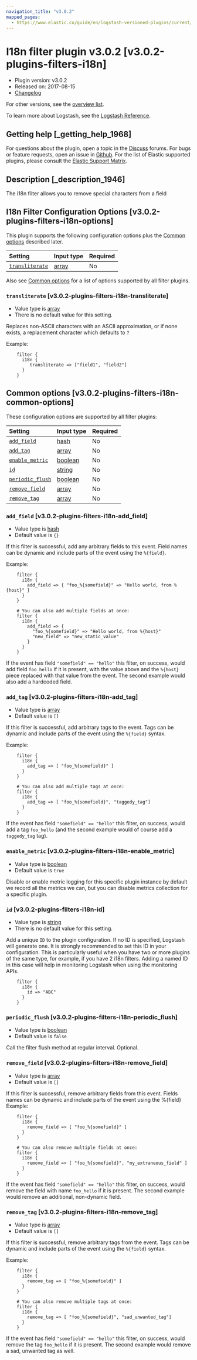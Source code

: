 ```yaml
---
navigation_title: "v3.0.2"
mapped_pages:
  - https://www.elastic.co/guide/en/logstash-versioned-plugins/current/v3.0.2-plugins-filters-i18n.html
---
```


# I18n filter plugin v3.0.2 [v3.0.2-plugins-filters-i18n]

* Plugin version: v3.0.2
* Released on: 2017-08-15
* [Changelog](https://github.com/logstash-plugins/logstash-filter-i18n/blob/v3.0.2/CHANGELOG.md)

For other versions, see the [overview list](filter-i18n-index.md).

To learn more about Logstash, see the [Logstash Reference](https://www.elastic.co/guide/en/logstash/current/index.html).

## Getting help [_getting_help_1968]

For questions about the plugin, open a topic in the [Discuss](http://discuss.elastic.co) forums. For bugs or feature requests, open an issue in [Github](https://github.com/logstash-plugins/logstash-filter-i18n). For the list of Elastic supported plugins, please consult the [Elastic Support Matrix](https://www.elastic.co/support/matrix#matrix_logstash_plugins).

## Description [_description_1946]

The i18n filter allows you to remove special characters from a field

## I18n Filter Configuration Options [v3.0.2-plugins-filters-i18n-options]

This plugin supports the following configuration options plus the [Common options](v3-0-2-plugins-filters-i18n.md#v3.0.2-plugins-filters-i18n-common-options) described later.

| Setting | Input type | Required |
| :- | :- | :- |
| [`transliterate`](v3-0-2-plugins-filters-i18n.md#v3.0.2-plugins-filters-i18n-transliterate) | [array](/lsr/value-types.md#array) | No |

Also see [Common options](v3-0-2-plugins-filters-i18n.md#v3.0.2-plugins-filters-i18n-common-options) for a list of options supported by all filter plugins.

### `transliterate` [v3.0.2-plugins-filters-i18n-transliterate]

* Value type is [array](/lsr/value-types.md#array)
* There is no default value for this setting.

Replaces non-ASCII characters with an ASCII approximation, or if none exists, a replacement character which defaults to `?`

Example:

```
    filter {
      i18n {
         transliterate => ["field1", "field2"]
      }
    }
```

## Common options [v3.0.2-plugins-filters-i18n-common-options]

These configuration options are supported by all filter plugins:

| Setting | Input type | Required |
| :- | :- | :- |
| [`add_field`](v3-0-2-plugins-filters-i18n.md#v3.0.2-plugins-filters-i18n-add_field) | [hash](/lsr/value-types.md#hash) | No |
| [`add_tag`](v3-0-2-plugins-filters-i18n.md#v3.0.2-plugins-filters-i18n-add_tag) | [array](/lsr/value-types.md#array) | No |
| [`enable_metric`](v3-0-2-plugins-filters-i18n.md#v3.0.2-plugins-filters-i18n-enable_metric) | [boolean](/lsr/value-types.md#boolean) | No |
| [`id`](v3-0-2-plugins-filters-i18n.md#v3.0.2-plugins-filters-i18n-id) | [string](/lsr/value-types.md#string) | No |
| [`periodic_flush`](v3-0-2-plugins-filters-i18n.md#v3.0.2-plugins-filters-i18n-periodic_flush) | [boolean](/lsr/value-types.md#boolean) | No |
| [`remove_field`](v3-0-2-plugins-filters-i18n.md#v3.0.2-plugins-filters-i18n-remove_field) | [array](/lsr/value-types.md#array) | No |
| [`remove_tag`](v3-0-2-plugins-filters-i18n.md#v3.0.2-plugins-filters-i18n-remove_tag) | [array](/lsr/value-types.md#array) | No |

### `add_field` [v3.0.2-plugins-filters-i18n-add_field]

* Value type is [hash](/lsr/value-types.md#hash)
* Default value is `{}`

If this filter is successful, add any arbitrary fields to this event. Field names can be dynamic and include parts of the event using the `%{field}`.

Example:

```
    filter {
      i18n {
        add_field => { "foo_%{somefield}" => "Hello world, from %{host}" }
      }
    }
```

```
    # You can also add multiple fields at once:
    filter {
      i18n {
        add_field => {
          "foo_%{somefield}" => "Hello world, from %{host}"
          "new_field" => "new_static_value"
        }
      }
    }
```

If the event has field `"somefield" == "hello"` this filter, on success, would add field `foo_hello` if it is present, with the value above and the `%{host}` piece replaced with that value from the event. The second example would also add a hardcoded field.

### `add_tag` [v3.0.2-plugins-filters-i18n-add_tag]

* Value type is [array](/lsr/value-types.md#array)
* Default value is `[]`

If this filter is successful, add arbitrary tags to the event. Tags can be dynamic and include parts of the event using the `%{field}` syntax.

Example:

```
    filter {
      i18n {
        add_tag => [ "foo_%{somefield}" ]
      }
    }
```

```
    # You can also add multiple tags at once:
    filter {
      i18n {
        add_tag => [ "foo_%{somefield}", "taggedy_tag"]
      }
    }
```

If the event has field `"somefield" == "hello"` this filter, on success, would add a tag `foo_hello` (and the second example would of course add a `taggedy_tag` tag).

### `enable_metric` [v3.0.2-plugins-filters-i18n-enable_metric]

* Value type is [boolean](/lsr/value-types.md#boolean)
* Default value is `true`

Disable or enable metric logging for this specific plugin instance by default we record all the metrics we can, but you can disable metrics collection for a specific plugin.

### `id` [v3.0.2-plugins-filters-i18n-id]

* Value type is [string](/lsr/value-types.md#string)
* There is no default value for this setting.

Add a unique `ID` to the plugin configuration. If no ID is specified, Logstash will generate one. It is strongly recommended to set this ID in your configuration. This is particularly useful when you have two or more plugins of the same type, for example, if you have 2 i18n filters. Adding a named ID in this case will help in monitoring Logstash when using the monitoring APIs.

```
    filter {
      i18n {
        id => "ABC"
      }
    }
```

### `periodic_flush` [v3.0.2-plugins-filters-i18n-periodic_flush]

* Value type is [boolean](/lsr/value-types.md#boolean)
* Default value is `false`

Call the filter flush method at regular interval. Optional.

### `remove_field` [v3.0.2-plugins-filters-i18n-remove_field]

* Value type is [array](/lsr/value-types.md#array)
* Default value is `[]`

If this filter is successful, remove arbitrary fields from this event. Fields names can be dynamic and include parts of the event using the %{field} Example:

```
    filter {
      i18n {
        remove_field => [ "foo_%{somefield}" ]
      }
    }
```

```
    # You can also remove multiple fields at once:
    filter {
      i18n {
        remove_field => [ "foo_%{somefield}", "my_extraneous_field" ]
      }
    }
```

If the event has field `"somefield" == "hello"` this filter, on success, would remove the field with name `foo_hello` if it is present. The second example would remove an additional, non-dynamic field.

### `remove_tag` [v3.0.2-plugins-filters-i18n-remove_tag]

* Value type is [array](/lsr/value-types.md#array)
* Default value is `[]`

If this filter is successful, remove arbitrary tags from the event. Tags can be dynamic and include parts of the event using the `%{field}` syntax.

Example:

```
    filter {
      i18n {
        remove_tag => [ "foo_%{somefield}" ]
      }
    }
```

```
    # You can also remove multiple tags at once:
    filter {
      i18n {
        remove_tag => [ "foo_%{somefield}", "sad_unwanted_tag"]
      }
    }
```

If the event has field `"somefield" == "hello"` this filter, on success, would remove the tag `foo_hello` if it is present. The second example would remove a sad, unwanted tag as well.
